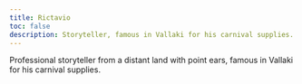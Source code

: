 ```yaml
---
title: Rictavio
toc: false
description: Storyteller, famous in Vallaki for his carnival supplies.
---
```


Professional storyteller from a distant land with point ears, famous in Vallaki for his carnival supplies.